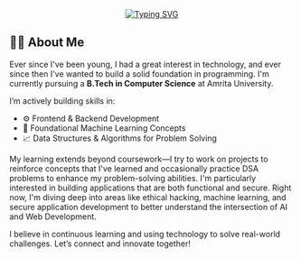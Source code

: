 <div align="center"><a href="https://git.io/typing-svg"><img src="https://readme-typing-svg.demolab.com?font=Jetbrains+Mono&duration=1500&pause=1000&color=05F70C&width=435&lines=Hi+I'm+Sarvan+Kumar;I'm+a+Frontend+Developer;I'm+a+Problem+Solver;I'm+a+Next.js+Developer;I'm+a+Web+Dev+Mentor;I'm+Currently+Learning+C%2B%2B" alt="Typing SVG" /></a></div>

<h2 align="left">👨‍💻 About Me</h2>

<p align="left">
  Ever since I've been young, I had a great interest in technology, and ever since then I've wanted to build a solid foundation in programming. I'm currently pursuing a <strong>B.Tech in Computer Science</strong> at Amrita University.<br>
  
  I’m actively building skills in:
</p>

- ⚙️ Frontend & Backend Development  
- 🧠 Foundational Machine Learning Concepts  
- 📈 Data Structures & Algorithms for Problem Solving  

<p align="left">
  My learning extends beyond coursework—I try to work on projects to reinforce concepts that I've learned and occasionally practice DSA problems to enhance my problem-solving abilities. I'm particularly interested in building applications that are both functional and secure. Right now, I'm diving deep into areas like ethical hacking, machine learning, and secure application development to better understand the intersection of AI and Web Development.
</p>
<p align="left">
  I believe in continuous learning and using technology to solve real-world challenges. Let’s connect and innovate together!
</p>
